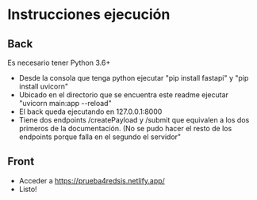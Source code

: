 # Instrucciones ejecución


## Back

Es necesario tener Python 3.6+

* Desde la consola que tenga python ejecutar "pip install fastapi" y "pip install uvicorn"
* Ubicado en el directorio que se encuentra este readme ejecutar "uvicorn main:app --reload"
* El back queda ejecutando en 127.0.0.1:8000
* Tiene dos endpoints /createPayload y /submit que equivalen a los dos primeros de la documentación. (No se pudo hacer el resto de los endpoints porque falla en el segundo el servidor"


## Front

* Acceder a https://prueba4redsis.netlify.app/
* Listo!